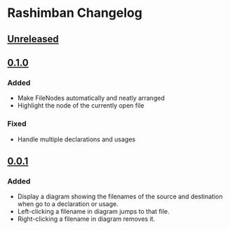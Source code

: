 <!-- Keep a Changelog guide -> https://keepachangelog.com -->

# Rashimban Changelog

## [Unreleased]

## [0.1.0]

### Added

- Make FileNodes automatically and neatly arranged
- Highlight the node of the currently open file

### Fixed

- Handle multiple declarations and usages

## [0.0.1]

### Added

- Display a diagram showing the filenames of the source and destination when go to a declaration or usage.
- Left-clicking a filename in diagram jumps to that file.
- Right-clicking a filename in diagram removes it.

[Unreleased]: https://github.com/eucyt/rashimban/compare/v0.1.0...HEAD
[0.1.0]: https://github.com/eucyt/rashimban/compare/v0.0.1...v0.1.0
[0.0.1]: https://github.com/eucyt/rashimban/commits/v0.0.1
